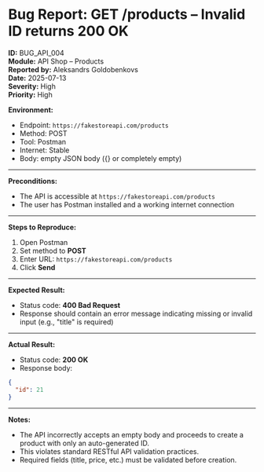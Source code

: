 # Bug Report: GET /products – Invalid ID returns 200 OK

**ID:** BUG_API_004  
**Module:** API Shop – Products  
**Reported by:** Aleksandrs Goldobenkovs  
**Date:** 2025-07-13  
**Severity:** High  
**Priority:** High  

**Environment:**  
- Endpoint: `https://fakestoreapi.com/products`  
- Method: POST  
- Tool: Postman  
- Internet: Stable
- Body: empty JSON body ({} or completely empty)

---

**Preconditions:** 
- The API is accessible at `https://fakestoreapi.com/products`
- The user has Postman installed and a working internet connection

---

**Steps to Reproduce:**

1. Open Postman  
2. Set method to **POST**  
3. Enter URL: `https://fakestoreapi.com/products`  
4. Click **Send**

---

**Expected Result:**  
- Status code: **400 Bad Request**  
- Response should contain an error message indicating missing or invalid input (e.g., "title" is required)

---

**Actual Result:**  
- Status code: **200 OK**  
- Response body:  
```json
{
  "id": 21
}

```

---

**Notes:**  
- The API incorrectly accepts an empty body and proceeds to create a product with only an auto-generated ID.
- This violates standard RESTful API validation practices.
- Required fields (title, price, etc.) must be validated before creation.
